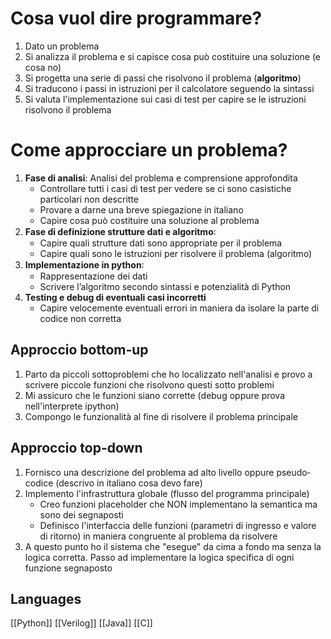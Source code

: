 # Cosa vuol dire programmare?
1. Dato un problema
2. Si analizza il problema e si capisce cosa può costituire una soluzione (e cosa no)
3. Si progetta una serie di passi che risolvono il problema (**algoritmo**)
4. Si traducono i passi in istruzioni per il calcolatore seguendo la sintassi
5. Si valuta l'implementazione sui casi di test per capire se le istruzioni risolvono il problema

# Come approcciare un problema?
1. **Fase di analisi**: Analisi del problema e comprensione approfondita
	- Controllare tutti i casi di test per vedere se ci sono casistiche particolari non descritte
	- Provare a darne una breve spiegazione in italiano
	- Capire cosa può costituire una soluzione al problema
2. **Fase di definizione strutture dati e algoritmo**꞉
	- Capire quali strutture dati sono appropriate per il problema
	- Capire quali sono le istruzioni per risolvere il problema (algoritmo)
3. **Implementazione in python**꞉
	- Rappresentazione dei dati
	- Scrivere l’algoritmo secondo sintassi e potenzialità di Python
4. **Testing e debug di eventuali casi incorretti**
	- Capire velocemente eventuali errori in maniera da isolare la parte di codice non corretta
## Approccio bottom-up
1. Parto da piccoli sottoproblemi che ho localizzato nell'analisi e provo a scrivere piccole funzioni che risolvono questi sotto problemi
2. Mi assicuro che le funzioni siano corrette (debug oppure prova nell'interprete ipython)
3. Compongo le funzionalità al fine di risolvere il problema principale
## Approccio top-down
1. Fornisco una descrizione del problema ad alto livello oppure pseudo‐codice (descrivo in italiano cosa devo fare)
2. Implemento l'infrastruttura globale (flusso del programma principale)
	- Creo funzioni placeholder che NON implementano la semantica ma sono dei segnaposti
	- Definisco l'interfaccia delle funzioni (parametri di ingresso e valore di ritorno) in maniera congruente al problema da risolvere
3. A questo punto ho il sistema che "esegue" da cima a fondo ma senza la logica corretta. Passo ad implementare la logica specifica di ogni funzione segnaposto

## Languages
[[Python]]
[[Verilog]]
[[Java]]
[[C]]
